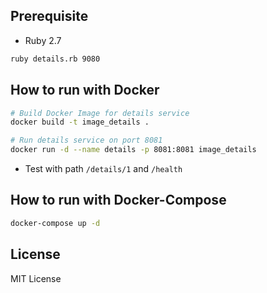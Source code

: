 ## Prerequisite

* Ruby 2.7

```bash
ruby details.rb 9080
```

## How to run with Docker

```bash
# Build Docker Image for details service
docker build -t image_details .

# Run details service on port 8081
docker run -d --name details -p 8081:8081 image_details
```

* Test with path `/details/1` and `/health`

## How to run with Docker-Compose

```bash
docker-compose up -d
```

## License

MIT License
